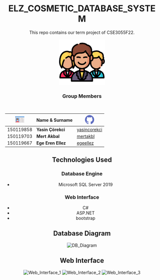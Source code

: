 

<div align="center" >

# ELZ_COSMETIC_DATABASE_SYSTEM
This repo contains our term project of CSE3055F22.
  
<img src="/icons/man.png" width="150">

<br>

### **Group Members**
<br>

|<img src="/icons/card.png" width="30">   | Name & Surname  |<img src="/icons/github.png" width="30">|
|---|---|---|
|150119858   |**Yasin Çörekci**  |<a href="https://github.com/yasincorekci/">yasincorekci</a>|
|150119703   |**Mert Akbal**     |<a href="https://github.com/mertakbl/">mertakbl</a>|
|150119667  |**Ege Eren Ellez**  |<a href="https://github.com/egeellez/">egeellez</a>|
## Technologies Used
### Database Engine
* Microsoft SQL Server 2019 
  
### Web Interface
* C#
* ASP.NET
* bootstrap

## Database Diagram
  ![DB_Diagram](https://user-images.githubusercontent.com/81304814/212167380-e2c40231-3d46-48ec-a4a6-dfaa26bfb34b.png)
  ## Web Interface 
![Web_Interface_1](https://user-images.githubusercontent.com/81304814/212170220-9deccd05-6ede-4de0-8e38-21a362c68145.jpg)
![Web_Interface_2](https://user-images.githubusercontent.com/81304814/212170234-ca4144cb-1baa-4a6e-a1ec-b1378d5bfc45.jpg)
![Web_Interface_3](https://user-images.githubusercontent.com/81304814/212170244-788ac2ba-0785-4c92-b109-7cf4d106c204.jpg)
